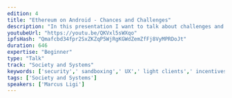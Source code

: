 ```yaml
---
edition: 4
title: "Ethereum on Android - Chances and Challenges"
description: "In this presentation I want to talk about challenges and chances for Ethereum on the Android platform. This platform can enable access to a huge amount of users and open up a lot of use-cases. It can also help us improve security - e.g. by using old phones as offline signing devices, leveraging the app-sandboxing or really split application from wallet with UX patterns users are familiar with from online banking. But all these chances come with challenges. Light clients and their incentivisation layer here I will be a big topic here. I will try to address the challenges and point out possible solutions. This talk will also contain a small assessment of the current state of the art. Comparing several solutions and approaches. Not only of existing applications - but also standards in this area."
youtubeUrl: "https://youtu.be/QKVxl5sWXqo"
ipfsHash: "Qmafcbd34fpr2SxZKZqP5WjRgKGWdZemZfFj8VyMPRDoJt"
duration: 646
expertise: "Beginner"
type: "Talk"
track: "Society and Systems"
keywords: ['security',' sandboxing',' UX',' light clients',' incentives']
tags: ['Society and Systems']
speakers: ['Marcus Ligi']
---
```

